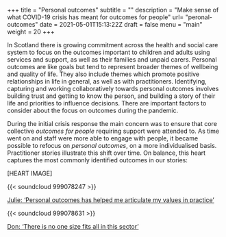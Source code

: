 +++
title = "Personal outcomes"
subtitle = ""
description = "Make sense of what COVID-19 crisis has meant for outcomes for people"
url= "peronal-outcomes"
date = 2021-05-01T15:13:22Z
draft = false
menu = "main"
weight = 20
+++

In Scotland there is growing commitment across the health and social care system to focus on the outcomes important to children and adults using services and support, as well as their families and unpaid carers. Personal outcomes are like goals but tend to represent broader themes of wellbeing and quality of life. They also include themes which promote positive relationships in life in general, as well as with practitioners. Identifying, capturing and working collaboratively towards personal outcomes involves building trust and getting to know the person, and building a story of their life and priorities to influence decisions. There are important factors to consider about the focus on outcomes during the pandemic.  

During the initial crisis response the main concern was to ensure that core collective _outcomes for people_ requiring support were attended to. As time went on and staff were more able to engage with people, it became possible to refocus on _personal outcomes_, on a more individualised basis. Practitioner stories illustrate this shift over time. On balance, this heart captures the most commonly identified outcomes in our stories:  

[HEART IMAGE]

{{< soundcloud 999078247 >}}

[Julie: ‘Personal outcomes has helped me articulate my values in practice’](https://soundcloud.com/iriss/julie-outcomes/s-6cF4SOa2Sk1)

{{< soundcloud 999078631 >}}

[Don: ‘There is no one size fits all in this sector’](https://soundcloud.com/iriss/don-outcomes/s-hROf7oENldb)
